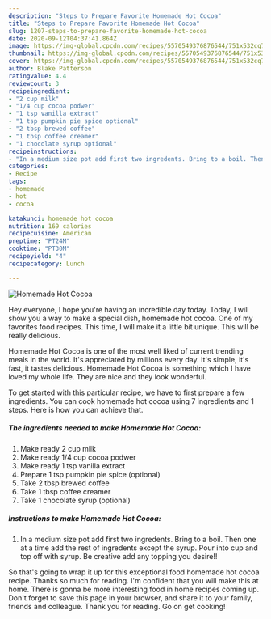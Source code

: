 ```yaml
---
description: "Steps to Prepare Favorite Homemade Hot Cocoa"
title: "Steps to Prepare Favorite Homemade Hot Cocoa"
slug: 1207-steps-to-prepare-favorite-homemade-hot-cocoa
date: 2020-09-12T04:37:41.864Z
image: https://img-global.cpcdn.com/recipes/5570549376876544/751x532cq70/homemade-hot-cocoa-recipe-main-photo.jpg
thumbnail: https://img-global.cpcdn.com/recipes/5570549376876544/751x532cq70/homemade-hot-cocoa-recipe-main-photo.jpg
cover: https://img-global.cpcdn.com/recipes/5570549376876544/751x532cq70/homemade-hot-cocoa-recipe-main-photo.jpg
author: Blake Patterson
ratingvalue: 4.4
reviewcount: 3
recipeingredient:
- "2 cup milk"
- "1/4 cup cocoa podwer"
- "1 tsp vanilla extract"
- "1 tsp pumpkin pie spice optional"
- "2 tbsp brewed coffee"
- "1 tbsp coffee creamer"
- "1 chocolate syrup optional"
recipeinstructions:
- "In a medium size pot add first two ingredents. Bring to a boil. Then one at a time add the rest of ingredents except the syrup. Pour into cup and top off with syrup. Be creative add any topping you desire!!"
categories:
- Recipe
tags:
- homemade
- hot
- cocoa

katakunci: homemade hot cocoa 
nutrition: 169 calories
recipecuisine: American
preptime: "PT24M"
cooktime: "PT30M"
recipeyield: "4"
recipecategory: Lunch

---
```



![Homemade Hot Cocoa](https://img-global.cpcdn.com/recipes/5570549376876544/751x532cq70/homemade-hot-cocoa-recipe-main-photo.jpg)

Hey everyone, I hope you're having an incredible day today. Today, I will show you a way to make a special dish, homemade hot cocoa. One of my favorites food recipes. This time, I will make it a little bit unique. This will be really delicious.



Homemade Hot Cocoa is one of the most well liked of current trending meals in the world. It's appreciated by millions every day. It's simple, it's fast, it tastes delicious. Homemade Hot Cocoa is something which I have loved my whole life. They are nice and they look wonderful.


To get started with this particular recipe, we have to first prepare a few ingredients. You can cook homemade hot cocoa using 7 ingredients and 1 steps. Here is how you can achieve that.

<!--inarticleads1-->

##### The ingredients needed to make Homemade Hot Cocoa:

1. Make ready 2 cup milk
1. Make ready 1/4 cup cocoa podwer
1. Make ready 1 tsp vanilla extract
1. Prepare 1 tsp pumpkin pie spice (optional)
1. Take 2 tbsp brewed coffee
1. Take 1 tbsp coffee creamer
1. Take 1 chocolate syrup (optional)




<!--inarticleads2-->

##### Instructions to make Homemade Hot Cocoa:

1. In a medium size pot add first two ingredents. Bring to a boil. Then one at a time add the rest of ingredents except the syrup. Pour into cup and top off with syrup. Be creative add any topping you desire!!




So that's going to wrap it up for this exceptional food homemade hot cocoa recipe. Thanks so much for reading. I'm confident that you will make this at home. There is gonna be more interesting food in home recipes coming up. Don't forget to save this page in your browser, and share it to your family, friends and colleague. Thank you for reading. Go on get cooking!
